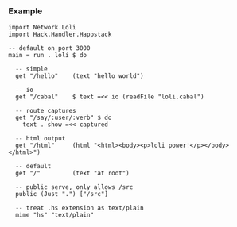 ### Example

    import Network.Loli
    import Hack.Handler.Happstack
    
    -- default on port 3000
    main = run . loli $ do

      -- simple
      get "/hello"    (text "hello world")
      
      -- io
      get "/cabal"    $ text =<< io (readFile "loli.cabal")

      -- route captures
      get "/say/:user/:verb" $ do
        text . show =<< captured

      -- html output
      get "/html"     (html "<html><body><p>loli power!</p></body></html>")

      -- default
      get "/"         (text "at root")

      -- public serve, only allows /src
      public (Just ".") ["/src"]
      
      -- treat .hs extension as text/plain
      mime "hs" "text/plain"
